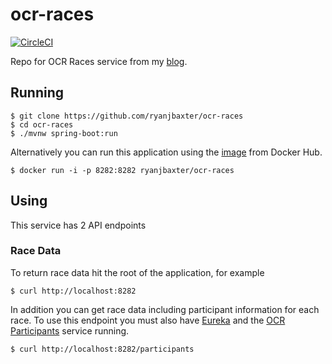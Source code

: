 # ocr-races
[![CircleCI](https://circleci.com/gh/ryanjbaxter/ocr-races.svg?style=svg)](https://circleci.com/gh/ryanjbaxter/ocr-races)

Repo for OCR Races service from my [blog](http://ryanjbaxter.com).

## Running

```
$ git clone https://github.com/ryanjbaxter/ocr-races
$ cd ocr-races
$ ./mvnw spring-boot:run
```

Alternatively you can run this application using the [image](https://hub.docker.com/r/ryanjbaxter/ocr-races/) from Docker Hub.

```
$ docker run -i -p 8282:8282 ryanjbaxter/ocr-races
```

## Using
This service has 2 API endpoints

### Race Data
To return race data hit the root of the application, for example

```
$ curl http://localhost:8282
```

In addition you can get race data including participant information for each race.  To use this endpoint you must also have
[Eureka](https://github.com/ryanjbaxter/ocr-eureka) and the [OCR Participants](https://github.com/ryanjbaxter/ocr-participants)
service running.

```
$ curl http://localhost:8282/participants
```
